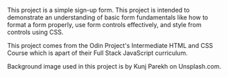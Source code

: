 This project is a simple sign-up form. This project is intended to demonstrate an understanding of basic form fundamentals like how to format a form properly, use form controls effectively, and style from controls using CSS. 

This project comes from the Odin Project's Intermediate HTML and CSS Course which is apart of their Full Stack JavaScript curriculum. 

Background image used in this project is by Kunj Parekh on Unsplash.com.